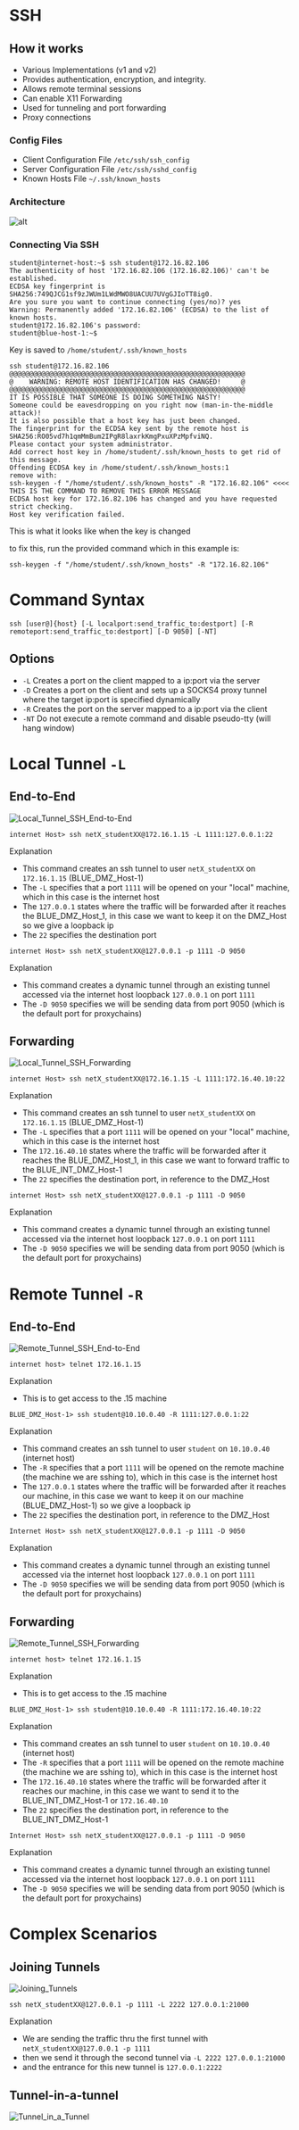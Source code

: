 # SSH 
## How it works
- Various Implementations (v1 and v2)
- Provides authentication, encryption, and integrity.
- Allows remote terminal sessions
- Can enable X11 Forwarding
- Used for tunneling and port forwarding
- Proxy connections

### Config Files
- Client Configuration File `/etc/ssh/ssh_config`
- Server Configuration File `/etc/ssh/sshd_config`
- Known Hosts File `~/.ssh/known_hosts`

### Architecture
![alt](https://git.cybbh.space/net/public/raw/master/modules/networking/slides-v4/images/ssh_architecture.png)

### Connecting Via SSH
```
student@internet-host:~$ ssh student@172.16.82.106
The authenticity of host '172.16.82.106 (172.16.82.106)' can't be established.
ECDSA key fingerprint is SHA256:749QJCG1sf9zJWUm1LWdMWO8UACUU7UVgGJIoTT8ig0.
Are you sure you want to continue connecting (yes/no)? yes
Warning: Permanently added '172.16.82.106' (ECDSA) to the list of known hosts.
student@172.16.82.106's password:
student@blue-host-1:~$
```
Key is saved to `/home/student/.ssh/known_hosts`

```
ssh student@172.16.82.106
@@@@@@@@@@@@@@@@@@@@@@@@@@@@@@@@@@@@@@@@@@@@@@@@@@@@@@@@@@@
@    WARNING: REMOTE HOST IDENTIFICATION HAS CHANGED!     @
@@@@@@@@@@@@@@@@@@@@@@@@@@@@@@@@@@@@@@@@@@@@@@@@@@@@@@@@@@@
IT IS POSSIBLE THAT SOMEONE IS DOING SOMETHING NASTY!
Someone could be eavesdropping on you right now (man-in-the-middle attack)!
It is also possible that a host key has just been changed.
The fingerprint for the ECDSA key sent by the remote host is
SHA256:RO05vd7h1qmMmBum2IPgR8laxrkKmgPxuXPzMpfviNQ.
Please contact your system administrator.
Add correct host key in /home/student/.ssh/known_hosts to get rid of this message.
Offending ECDSA key in /home/student/.ssh/known_hosts:1
remove with:
ssh-keygen -f "/home/student/.ssh/known_hosts" -R "172.16.82.106" <<<< THIS IS THE COMMAND TO REMOVE THIS ERROR MESSAGE
ECDSA host key for 172.16.82.106 has changed and you have requested strict checking.
Host key verification failed.
```
This is what it looks like when the key is changed

to fix this, run the provided command which in this example is:
```
ssh-keygen -f "/home/student/.ssh/known_hosts" -R "172.16.82.106"
```

# Command Syntax

```
ssh [user@]{host} [-L localport:send_traffic_to:destport] [-R remoteport:send_traffic_to:destport] [-D 9050] [-NT]
```

## Options
- `-L` Creates a port on the client mapped to a ip:port via the server
- `-D` Creates a port on the client and sets up a SOCKS4 proxy tunnel where the target ip:port is specified dynamically
- `-R` Creates the port on the server mapped to a ip:port via the client
- `-NT` Do not execute a remote command and disable pseudo-tty (will hang window)

# Local Tunnel `-L`
## End-to-End
![Local_Tunnel_SSH_End-to-End](https://github.com/user-attachments/assets/a876de72-44bd-4824-ada1-a4c5b3af61f7)
```
internet Host> ssh netX_studentXX@172.16.1.15 -L 1111:127.0.0.1:22
```
Explanation
- This command creates an ssh tunnel to user `netX_studentXX` on `172.16.1.15` (BLUE_DMZ_Host-1)
- The `-L` specifies that a port `1111` will be opened on your "local" machine, which in this case is the internet host
- The `127.0.0.1` states where the traffic will be forwarded after it reaches the BLUE_DMZ_Host_1, in this case we want to keep it on the DMZ_Host so we give a loopback ip
- The `22` specifies the destination port

```
internet Host> ssh netX_studentXX@127.0.0.1 -p 1111 -D 9050
```
Explanation
- This command creates a dynamic tunnel through an existing tunnel accessed via the internet host loopback `127.0.0.1` on port `1111`
- The `-D 9050` specifies we will be sending data from port 9050 (which is the default port for proxychains)

## Forwarding
![Local_Tunnel_SSH_Forwarding](https://github.com/user-attachments/assets/aaeb5452-42d3-41c8-977f-7ebe039b6f58)
```
internet Host> ssh netX_studentXX@172.16.1.15 -L 1111:172.16.40.10:22
```
Explanation
- This command creates an ssh tunnel to user `netX_studentXX` on `172.16.1.15` (BLUE_DMZ_Host-1)
- The `-L` specifies that a port `1111` will be opened on your "local" machine, which in this case is the internet host
- The `172.16.40.10` states where the traffic will be forwarded after it reaches the BLUE_DMZ_Host_1, in this case we want to forward traffic to the BLUE_INT_DMZ_Host-1
- The `22` specifies the destination port, in reference to the DMZ_Host

```
internet Host> ssh netX_studentXX@127.0.0.1 -p 1111 -D 9050
```
Explanation
- This command creates a dynamic tunnel through an existing tunnel accessed via the internet host loopback `127.0.0.1` on port `1111`
- The `-D 9050` specifies we will be sending data from port 9050 (which is the default port for proxychains)
# Remote Tunnel `-R`
## End-to-End
![Remote_Tunnel_SSH_End-to-End](https://github.com/user-attachments/assets/3a78630b-4699-4973-b7d8-66740b57153e)
```
internet host> telnet 172.16.1.15
```
Explanation
- This is to get access to the .15 machine
```
BLUE_DMZ_Host-1> ssh student@10.10.0.40 -R 1111:127.0.0.1:22
```
Explanation
- This command creates an ssh tunnel to user `student` on `10.10.0.40` (internet host)
- The `-R` specifies that a port `1111` will be opened on the remote machine (the machine we are sshing to), which in this case is the internet host
- The `127.0.0.1` states where the traffic will be forwarded after it reaches our machine, in this case we want to keep it on our machine (BLUE_DMZ_Host-1) so we give a loopback ip
- The `22` specifies the destination port, in reference to the DMZ_Host
```
Internet Host> ssh netX_studentXX@127.0.0.1 -p 1111 -D 9050
```
Explanation
- This command creates a dynamic tunnel through an existing tunnel accessed via the internet host loopback `127.0.0.1` on port `1111`
- The `-D 9050` specifies we will be sending data from port 9050 (which is the default port for proxychains)
## Forwarding
![Remote_Tunnel_SSH_Forwarding](https://github.com/user-attachments/assets/65ca38f5-fdfc-41f4-a9df-9359f0c7518d)
```
internet host> telnet 172.16.1.15
```
Explanation
- This is to get access to the .15 machine
```
BLUE_DMZ_Host-1> ssh student@10.10.0.40 -R 1111:172.16.40.10:22
```
Explanation
- This command creates an ssh tunnel to user `student` on `10.10.0.40` (internet host)
- The `-R` specifies that a port `1111` will be opened on the remote machine (the machine we are sshing to), which in this case is the internet host
- The `172.16.40.10` states where the traffic will be forwarded after it reaches our machine, in this case we want to send it to the BLUE_INT_DMZ_Host-1 or `172.16.40.10`
- The `22` specifies the destination port, in reference to the BLUE_INT_DMZ_Host-1
```
Internet Host> ssh netX_studentXX@127.0.0.1 -p 1111 -D 9050
```
Explanation
- This command creates a dynamic tunnel through an existing tunnel accessed via the internet host loopback `127.0.0.1` on port `1111`
- The `-D 9050` specifies we will be sending data from port 9050 (which is the default port for proxychains)
# Complex Scenarios
## Joining Tunnels
![Joining_Tunnels](https://github.com/user-attachments/assets/c72aa4b8-ded0-4dd7-a423-598f35cb9e0b)
```
ssh netX_studentXX@127.0.0.1 -p 1111 -L 2222 127.0.0.1:21000
```
Explanation
- We are sending the traffic thru the first tunnel with `netX_studentXX@127.0.0.1 -p 1111`
- then we send it through the second tunnel via `-L 2222 127.0.0.1:21000`
- and the entrance for this new tunnel is `127.0.0.1:2222`
## Tunnel-in-a-tunnel
![Tunnel_in_a_Tunnel](https://github.com/user-attachments/assets/4c949f6c-d0d6-44e7-9fa3-c95d5df4e39d)


